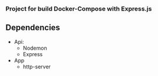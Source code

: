 ### Project for build Docker-Compose with Express.js

## Dependencies

- Api:
  - Nodemon
  - Express
- App
  - http-server